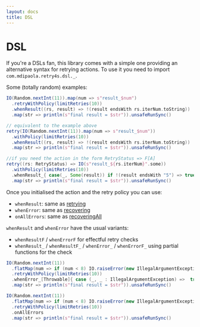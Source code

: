 ```yaml
---
layout: docs
title: DSL
---
```


# DSL

If you're a DSLs fan, this library comes with a simple one providing an alternative syntax for retrying actions.
To use it you need to import `com.mdipaola.retry4s.dsl._`.

Some (totally random) examples:

```scala
IO(Random.nextInt(11)).map(num => s"result_$num")
  .retryWithPolicy(limitRetries(10))
  .whenResult((rs, result) => !(result endsWith rs.iterNum.toString))
  .map(str => println(s"final result = $str")).unsafeRunSync()

// equivalent to the example above
retry(IO(Random.nextInt(11)).map(num => s"result_$num"))
  .withPolicy(limitRetries(10))
  .whenResult((rs, result) => !(result endsWith rs.iterNum.toString))
  .map(str => println(s"final result = $str")).unsafeRunSync()
```

```scala
//if you need the action in the form RetryStatus => F[A]
retry((rs: RetryStatus) => IO(s"result_${rs.iterNum}".some))
  .withPolicy(limitRetries(10))
  .whenResult_{ case(_, Some(result)) if !(result endsWith "5") => true}
  .map(str => println(s"final result = $str")).unsafeRunSync()
```

Once you initialised the action and the retry policy you can use:
* `whenResult`: same as [retrying](./retrying.html#retrying)
* `whenError`: same as [recovering](./retrying.html#recovering)
* `onAllErrors`: same as [recoveringAll](./retrying.html#recoveringAll)

`whenResult` and `whenError` have the usual variants:
* `whenResultF` / `whenErrorF` for effectful retry checks
* `whenResult_` / `whenResultF_` / `whenError_` / `whenErrorF_` using partial functions for the check

```scala
IO(Random.nextInt(11))
  .flatMap(num => if (num < 8) IO.raiseError(new IllegalArgumentException) else IO(s"result_$num"))
  .retryWithPolicy(limitRetries(10))
  .whenError_[Throwable]{ case (_, _ : IllegalArgumentException) =>  true }
  .map(str => println(s"final result = $str")).unsafeRunSync()

IO(Random.nextInt(11))
  .flatMap(num => if (num < 8) IO.raiseError(new IllegalArgumentException) else IO(s"result_$num"))
  .retryWithPolicy(limitRetries(10))
  .onAllErrors
  .map(str => println(s"final result = $str")).unsafeRunSync()
```

